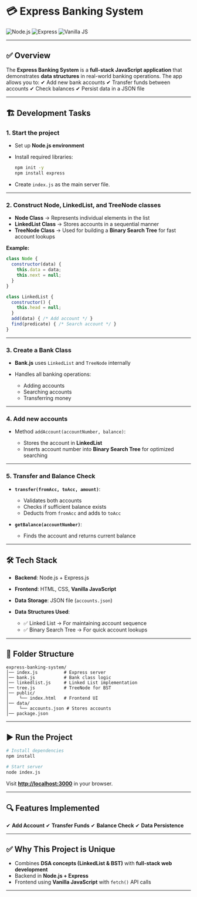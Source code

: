 

# 💳 **Express Banking System**

![Node.js](https://img.shields.io/badge/Node.js-339933?style=for-the-badge\&logo=node.js\&logoColor=white)
![Express](https://img.shields.io/badge/Express.js-000000?style=for-the-badge\&logo=express\&logoColor=white)
![Vanilla JS](https://img.shields.io/badge/JavaScript-F7DF1E?style=for-the-badge\&logo=javascript\&logoColor=black)

---

## ✅ **Overview**

The **Express Banking System** is a **full-stack JavaScript application** that demonstrates **data structures** in real-world banking operations.
The app allows you to:
✔ Add new bank accounts
✔ Transfer funds between accounts
✔ Check balances
✔ Persist data in a JSON file

---

## 🏗 **Development Tasks**

### **1. Start the project**

* Set up **Node.js environment**
* Install required libraries:

  ```bash
  npm init -y
  npm install express
  ```
* Create `index.js` as the main server file.

---

### **2. Construct Node, LinkedList, and TreeNode classes**

* **Node Class** → Represents individual elements in the list
* **LinkedList Class** → Stores accounts in a sequential manner
* **TreeNode Class** → Used for building a **Binary Search Tree** for fast account lookups

**Example:**

```javascript
class Node {
  constructor(data) {
    this.data = data;
    this.next = null;
  }
}

class LinkedList {
  constructor() {
    this.head = null;
  }
  add(data) { /* Add account */ }
  find(predicate) { /* Search account */ }
}
```

---

### **3. Create a Bank Class**

* **Bank.js** uses `LinkedList` and `TreeNode` internally
* Handles all banking operations:

  * Adding accounts
  * Searching accounts
  * Transferring money

---

### **4. Add new accounts**

* Method `addAccount(accountNumber, balance)`:

  * Stores the account in **LinkedList**
  * Inserts account number into **Binary Search Tree** for optimized searching

---

### **5. Transfer and Balance Check**

* **`transfer(fromAcc, toAcc, amount)`**:

  * Validates both accounts
  * Checks if sufficient balance exists
  * Deducts from `fromAcc` and adds to `toAcc`
* **`getBalance(accountNumber)`**:

  * Finds the account and returns current balance

---

## 🛠 **Tech Stack**

* **Backend**: Node.js + Express.js
* **Frontend**: HTML, CSS, **Vanilla JavaScript**
* **Data Storage**: JSON file (`accounts.json`)
* **Data Structures Used**:

  * ✅ Linked List → For maintaining account sequence
  * ✅ Binary Search Tree → For quick account lookups

---

## 📂 **Folder Structure**

```
express-banking-system/
│── index.js          # Express server
│── bank.js           # Bank class logic
│── linkedlist.js     # Linked List implementation
│── tree.js           # TreeNode for BST
│── public/
│    └── index.html   # Frontend UI
│── data/
│    └── accounts.json # Stores accounts
│── package.json
```

---

## ▶ **Run the Project**

```bash
# Install dependencies
npm install

# Start server
node index.js
```

Visit **[http://localhost:3000](http://localhost:3000)** in your browser.

---

## 🔍 **Features Implemented**

✔ **Add Account**
✔ **Transfer Funds**
✔ **Balance Check**
✔ **Data Persistence**

---

## ✅ **Why This Project is Unique**

* Combines **DSA concepts (LinkedList & BST)** with **full-stack web development**
* Backend in **Node.js + Express**
* Frontend using **Vanilla JavaScript** with `fetch()` API calls

---

